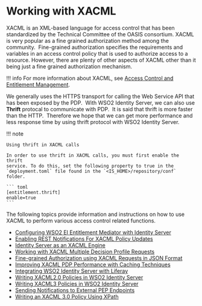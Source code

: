 # Working with XACML

XACML is an XML-based language for access control that has been
standardized by the Technical Committee of the OASIS consortium. XACML
is very popular as a fine grained authorization method among the
community.  Fine-grained authorization specifies the requirements and
variables in an access control policy that is used to authorize access
to a resource. However, there are plenty of other aspects of XACML other
than it being just a fine grained authorization mechanism.

!!! info
    For more information about XACML, see [Access Control and Entitlement
    Management](../../get-started/access-control-and-entitlement-management#introducing-xacml).

We generally uses the HTTPS transport for calling the Web Service API
that has been exposed by the PDP.  With WSO2 Identity Server, we can
also use **Thrift** protocal to communicate with PDP.  It is said that
thrift is more faster than the HTTP.  Therefore we hope that we can get
more performance and less response time by using thrift protocol with
WSO2 Identity Server.

  

!!! note
    
    Using thrift in XACML calls
    
    In order to use thrift in XACML calls, you must first enable the thrift
    service. To do this, set the following property to true in the `deployment.toml` file found in the `<IS_HOME>/repository/conf` folder.
    
    ``` toml
    [entitlement.thrift] 
    enable=true
    ```
    

The following topics provide information and instructions on how to use
XACML to perform various access control related functions.

-   [Configuring WSO2 EI Entitlement Mediator with Identity
    Server](../../learn/configuring-wso2-ei-entitlement-mediator-with-identity-server)
-   [Enabling REST Notifications For XACML Policy
    Updates](../../learn/enabling-rest-notifications-for-xacml-policy-updates)
-   [Identity Server as an XACML
    Engine](../../learn/identity-server-as-an-xacml-engine)
-   [Working with XACML Multiple Decision Profile
    Requests](../../learn/working-with-xacml-multiple-decision-profile-requests)
-   [Fine-grained Authorization using XACML Requests in JSON
    Format](../../learn/fine-grained-authorization-using-xacml-requests-in-json-format)
-   [Improving XACML PDP Performance with Caching
    Techniques](../../learn/improving-xacml-pdp-performance-with-caching-techniques)
-   [Integrating WSO2 Identity Server with
    Liferay](../../learn/integrating-wso2-identity-server-with-liferay)
-   [Writing XACML2.0 Policies in WSO2 Identity
    Server](../../learn/writing-xacml2.0-policies-in-wso2-identity-server)
-   [Writing XACML3 Policies in WSO2 Identity
    Server](../../learn/writing-xacml3-policies-in-wso2-identity-server)
-   [Sending Notifications to External PEP
    Endpoints](../../learn/sending-notifications-to-external-pep-endpoints)
-   [Writing an XACML 3.0 Policy Using
    XPath](../../learn/writing-a-xacml-3.0-policy-using-xpath)
